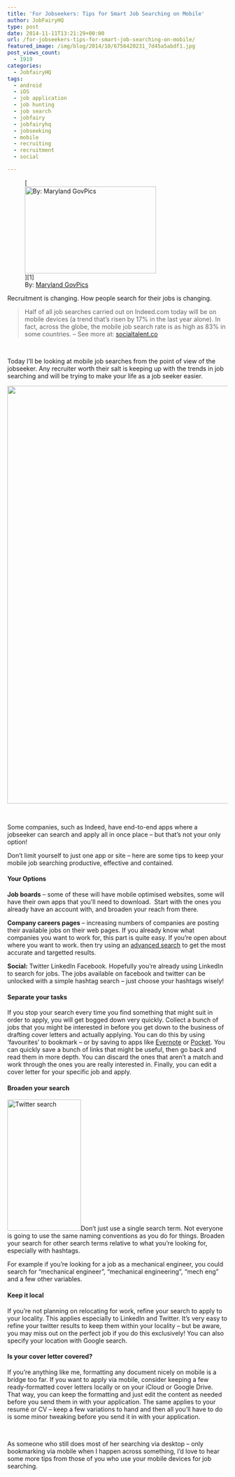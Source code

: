 ```yaml
---
title: 'For Jobseekers: Tips for Smart Job Searching on Mobile'
author: JobFairyHQ
type: post
date: 2014-11-11T13:21:29+00:00
url: /for-jobseekers-tips-for-smart-job-searching-on-mobile/
featured_image: /img/blog/2014/10/6756420231_7d45a5abdf1.jpg
post_views_count:
  - 1919
categories:
  - JobfairyHQ
tags:
  - android
  - iOS
  - job application
  - job hunting
  - job search
  - jobfairy
  - jobfairyhq
  - jobseeking
  - mobile
  - recruiting
  - recruitment
  - social

---
```

<figure id="attachment_1826" aria-describedby="caption-attachment-1826" style="width: 300px" class="wp-caption alignright">[<img class="size-medium wp-image-1826" src="/img/blog/2014/10/6756420231_7d45a5abdf1-300x199.jpg" alt="By: Maryland GovPics" width="300" height="199" srcset="/img/blog/2014/10/6756420231_7d45a5abdf1-300x199.jpg 300w, /img/blog/2014/10/6756420231_7d45a5abdf1.jpg 500w" sizes="(max-width: 300px) 100vw, 300px" />][1]<figcaption id="caption-attachment-1826" class="wp-caption-text">By: <a href="https://www.flickr.com/photos/mdgovpics/6756420231/" target="_blank">Maryland GovPics</a></figcaption></figure> 

Recruitment is changing. How people search for their jobs is changing.

> Half of all job searches carried out on Indeed.com today will be on mobile devices (a trend that’s risen by 17% in the last year alone). In fact, across the globe, the mobile job search rate is as high as 83% in some countries. &#8211; See more at: <a href="http://www.socialtalent.co/blog/mobile-job-search#sthash.P9vfAvmR.dpuf" target="_blank">socialtalent.co</a>

&nbsp;

Today I&#8217;ll be looking at mobile job searches from the point of view of the jobseeker. Any recruiter worth their salt is keeping up with the trends in job searching and will be trying to make your life as a job seeker easier.
  
[<img class="aligncenter" src="http://about.beyond.com/Content/Resources/images/MobileRecruitment_INFOGRAPHIC_Nov_2011.jpg" alt="" width="878" height="956" />][2]

&nbsp;

Some companies, such as Indeed, have end-to-end apps where a jobseeker can search and apply all in once place &#8211; but that&#8217;s not your only option!

Don&#8217;t limit yourself to just one app or site &#8211; here are some tips to keep your mobile job searching productive, effective and contained.

#### Your Options

**Job boards** &#8211; some of these will have mobile optimised websites, some will have their own apps that you&#8217;ll need to download.  Start with the ones you already have an account with, and broaden your reach from there.

**Company careers pages** &#8211; increasing numbers of companies are posting their available jobs on their web pages. If you already know what companies you want to work for, this part is quite easy. If you&#8217;re open about where you want to work. then try using an <a href="www.google.com/advancedsearch" target="_blank">advanced search</a> to get the most accurate and targetted results.

**Social:** Twitter LinkedIn Facebook. Hopefully you&#8217;re already using LinkedIn to search for jobs. The jobs available on facebook and twitter can be unlocked with a simple hashtag search &#8211; just choose your hashtags wisely!

#### Separate your tasks

If you stop your search every time you find something that might suit in order to apply, you will get bogged down very quickly. Collect a bunch of jobs that you might be interested in before you get down to the business of drafting cover letters and actually applying. You can do this by using &#8216;favourites&#8217; to bookmark &#8211; or by saving to apps like <a href="https://evernote.com/" target="_blank">Evernote</a> or <a href="http://getpocket.com/a/" target="_blank">Pocket</a>. You can quickly save a bunch of links that might be useful, then go back and read them in more depth. You can discard the ones that aren&#8217;t a match and work through the ones you are really interested in. Finally, you can edit a cover letter for your specific job and apply.

#### Broaden your search

[<img class="alignright size-medium wp-image-1838" src="/img/blog/2014/11/Twitter-search-168x300.png" alt="Twitter search" width="168" height="300" srcset="/img/blog/2014/11/Twitter-search-168x300.png 168w, /img/blog/2014/11/Twitter-search-576x1024.png 576w, /img/blog/2014/11/Twitter-search-624x1109.png 624w, /img/blog/2014/11/Twitter-search.png 1080w" sizes="(max-width: 168px) 100vw, 168px" />][3]Don&#8217;t just use a single search term. Not everyone is going to use the same naming conventions as you do for things. Broaden your search for other search terms relative to what you&#8217;re looking for, especially with hashtags.

For example if you&#8217;re looking for a job as a mechanical engineer, you could search for &#8220;mechanical engineer&#8221;, &#8220;mechanical engineering&#8221;, &#8220;mech eng&#8221; and a few other variables.

#### Keep it local

If you&#8217;re not planning on relocating for work, refine your search to apply to your locality. This applies especially to LinkedIn and Twitter. It&#8217;s very easy to refine your twitter results to keep them within your locality &#8211; but be aware, you may miss out on the perfect job if you do this exclusively! You can also specify your location with Google search.

#### Is your cover letter covered?

If you&#8217;re anything like me, formatting any document nicely on mobile is a bridge too far. If you want to apply via mobile, consider keeping a few ready-formatted cover letters locally or on your iCloud or Google Drive. That way, you can keep the formatting and just edit the content as needed before you send them in with your application. The same applies to your resumé or CV &#8211; keep a few variations to hand and then all you&#8217;ll have to do is some minor tweaking before you send it in with your application.

&nbsp;

As someone who still does most of her searching via desktop &#8211; only bookmarking via mobile when I happen across something, I&#8217;d love to hear some more tips from those of you who use your mobile devices for job searching.

 [1]: /img/blog/2014/10/6756420231_7d45a5abdf1.jpg
 [2]: http://about.beyond.com/infographics/mobile-job-search-apps
 [3]: /img/blog/2014/11/Twitter-search.png